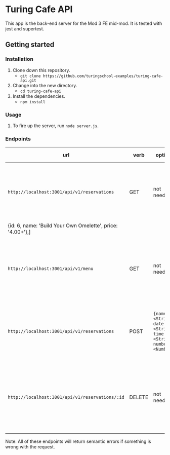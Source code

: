 # Turing Cafe API

This app is the back-end server for the Mod 3 FE mid-mod. It is tested with jest and supertest.

## Getting started

### Installation

1. Clone down this repository.
    - `git clone https://github.com/turingschool-examples/turing-cafe-api.git`
2. Change into the new directory.
    - `cd turing-cafe-api`
3. Install the dependencies.
    - `npm install`

### Usage

1. To fire up the server, run `node server.js`.

### Endpoints

| url | verb | options | sample response |
| ----|------|---------|---------------- |
| `http://localhost:3001/api/v1/reservations` | GET | not needed | Array of all existing reservations: `  drinks: [{id: 1, name: 'Coffee', price: '2.00'}], food: [
  {id: 6, name: 'Build Your Own Omelette', price: '4.00+'},] |
| `http://localhost:3001/api/v1/menu` | GET | not needed | Array of menu: `[{ id: 18907224, name: 'Christie', date: '8/8', time: '7:00', number: 3 }]` |
| `http://localhost:3001/api/v1/reservations` | POST | `{name: <String>, date: <String>, time: <String>, number: <Number>}` | New reservation: `{ id: 18939837, name: 'Leta', date: '12/3', time: '6:30', number: 2 }` |
| `http://localhost:3001/api/v1/reservations/:id` | DELETE | not needed | Array of all remaining reservations: `[{ id: 18907224, name: 'Christie', date: '8/8', time: '7:00', number: 3 }]` |

Note: All of these endpoints will return semantic errors if something is wrong with the request.
